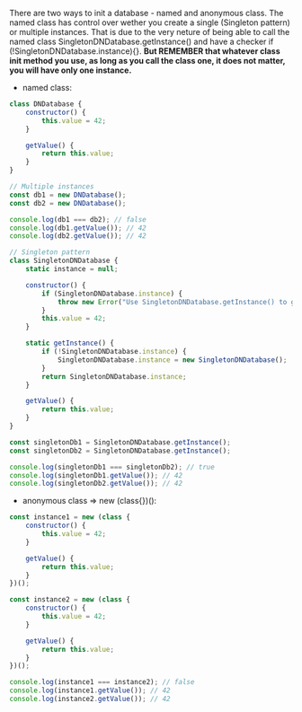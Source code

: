 There are two ways to init a database - named and anonymous class. The named class has control over wether you create a single (Singleton pattern) or multiple instances. That is due to the very neture of being able to call the named class SingletonDNDatabase.getInstance() and have a checker if (!SingletonDNDatabase.instance){}. **But REMEMBER that whatever class init method you use, as long as you call the class one, it does not matter, you will have only one instance.**

- named class:
```js
class DNDatabase {
    constructor() {
        this.value = 42;
    }

    getValue() {
        return this.value;
    }
}

// Multiple instances
const db1 = new DNDatabase();
const db2 = new DNDatabase();

console.log(db1 === db2); // false
console.log(db1.getValue()); // 42
console.log(db2.getValue()); // 42

// Singleton pattern
class SingletonDNDatabase {
    static instance = null;

    constructor() {
        if (SingletonDNDatabase.instance) {
            throw new Error("Use SingletonDNDatabase.getInstance() to get the single instance of this class.");
        }
        this.value = 42;
    }

    static getInstance() {
        if (!SingletonDNDatabase.instance) {
            SingletonDNDatabase.instance = new SingletonDNDatabase();
        }
        return SingletonDNDatabase.instance;
    }

    getValue() {
        return this.value;
    }
}

const singletonDb1 = SingletonDNDatabase.getInstance();
const singletonDb2 = SingletonDNDatabase.getInstance();

console.log(singletonDb1 === singletonDb2); // true
console.log(singletonDb1.getValue()); // 42
console.log(singletonDb2.getValue()); // 42
```

- anonymous class => new (class{})():

```js
const instance1 = new (class {
    constructor() {
        this.value = 42;
    }

    getValue() {
        return this.value;
    }
})();

const instance2 = new (class {
    constructor() {
        this.value = 42;
    }

    getValue() {
        return this.value;
    }
})();

console.log(instance1 === instance2); // false
console.log(instance1.getValue()); // 42
console.log(instance2.getValue()); // 42
```